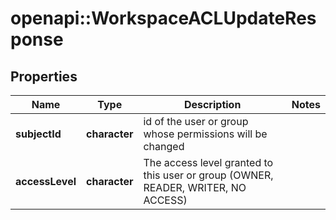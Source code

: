 # openapi::WorkspaceACLUpdateResponse


## Properties
Name | Type | Description | Notes
------------ | ------------- | ------------- | -------------
**subjectId** | **character** | id of the user or group whose permissions will be changed | 
**accessLevel** | **character** | The access level granted to this user or group (OWNER, READER, WRITER, NO ACCESS) | 


